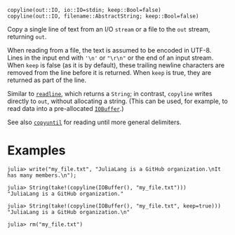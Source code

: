 ```
copyline(out::IO, io::IO=stdin; keep::Bool=false)
copyline(out::IO, filename::AbstractString; keep::Bool=false)
```

Copy a single line of text from an I/O `stream` or a file to the `out` stream, returning `out`.

When reading from a file, the text is assumed to be encoded in UTF-8. Lines in the input end with `'\n'` or `"\r\n"` or the end of an input stream. When `keep` is false (as it is by default), these trailing newline characters are removed from the line before it is returned. When `keep` is true, they are returned as part of the line.

Similar to [`readline`](@ref), which returns a `String`; in contrast, `copyline` writes directly to `out`, without allocating a string. (This can be used, for example, to read data into a pre-allocated [`IOBuffer`](@ref).)

See also [`copyuntil`](@ref) for reading until more general delimiters.

# Examples

```jldoctest
julia> write("my_file.txt", "JuliaLang is a GitHub organization.\nIt has many members.\n");

julia> String(take!(copyline(IOBuffer(), "my_file.txt")))
"JuliaLang is a GitHub organization."

julia> String(take!(copyline(IOBuffer(), "my_file.txt", keep=true)))
"JuliaLang is a GitHub organization.\n"

julia> rm("my_file.txt")
```
